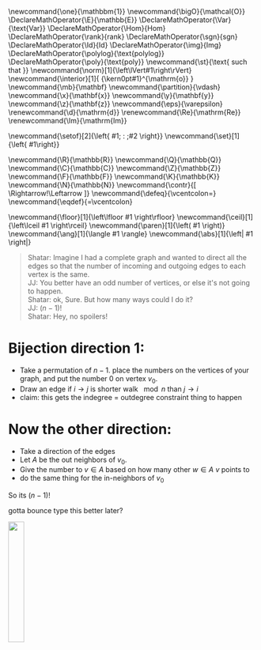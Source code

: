 \newcommand{\one}{\mathbbm{1}}
\newcommand{\bigO}{\mathcal{O}}
\DeclareMathOperator{\E}{\mathbb{E}}
\DeclareMathOperator{\Var}{\text{Var}}
\DeclareMathOperator{\Hom}{Hom}
\DeclareMathOperator{\rank}{rank}
\DeclareMathOperator{\sgn}{sgn}
\DeclareMathOperator{\Id}{Id}
\DeclareMathOperator{\img}{Img}
\DeclareMathOperator{\polylog}{\text{polylog}}
\DeclareMathOperator{\poly}{\text{poly}}
\newcommand{\st}{\text{ such that }}
\newcommand{\norm}[1]{\left\lVert#1\right\rVert}
\newcommand{\interior}[1]{ {\kern0pt#1}^{\mathrm{o}} }
\newcommand{\mb}{\mathbf}
\newcommand{\partition}{\vdash}
\newcommand{\x}{\mathbf{x}}
\newcommand{\y}{\mathbf{y}}
\newcommand{\z}{\mathbf{z}}
\newcommand{\eps}{\varepsilon}
\renewcommand{\d}{\mathrm{d}}
\renewcommand{\Re}{\mathrm{Re}}
\renewcommand{\Im}{\mathrm{Im}}

\newcommand{\setof}[2]{\left\{ #1\; : \;#2 \right\}}
\newcommand{\set}[1]{\left\{ #1\right\}}

\newcommand{\R}{\mathbb{R}}
\newcommand{\Q}{\mathbb{Q}}
\newcommand{\C}{\mathbb{C}}
\newcommand{\Z}{\mathbb{Z}}
\newcommand{\F}{\mathbb{F}}
\newcommand{\K}{\mathbb{K}}
\newcommand{\N}{\mathbb{N}}
\newcommand{\contr}{\[ \Rightarrow\!\Leftarrow \]}
\newcommand{\defeq}{\vcentcolon=}
\newcommand{\eqdef}{=\vcentcolon}

\newcommand{\floor}[1]{\left\lfloor #1 \right\rfloor}
\newcommand{\ceil}[1]{\left\lceil #1 \right\rceil}
\newcommand{\paren}[1]{\left( #1 \right)}
\newcommand{\ang}[1]{\langle #1 \rangle}
\newcommand{\abs}[1]{\left| #1 \right|}


> Shatar: Imagine I had a complete graph and wanted to direct all
the edges so that the number of incoming and outgoing edges to
each vertex is the same.\
> JJ: You better have an odd number of vertices, or else it's not
going to happen.\
> Shatar: ok, Sure. But how many ways could I do it?\
> JJ: $(n-1)!$\
> Shatar: Hey, no spoilers!


# Bijection direction 1: 

- Take a permutation of $n-1$. place the numbers on the vertices
    of your graph, and put the number $0$ on vertex $v_0$.
- Draw an edge if $i\to j$ is shorter walk  $\mod n$ than  $j\to
    i$
- claim: this gets the indegree = outdegree constraint thing to
    happen

# Now the other direction:

- Take a direction of the edges
- Let $A$ be the out neighbors of $v_0$.
- Give the number to $v\in A$ based on how many other  $w\in A$
     $v$ points to 
- do the same thing for the in-neighbors of $v_0$

So its $(n-1)!$

gotta bounce type this better later?

<img src='../../images/rat.png' width='25%'>


